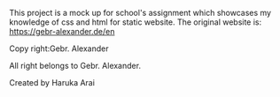 This project is a mock up for school's assignment which showcases my knowledge of css and html for static website.
The original website is:
https://gebr-alexander.de/en

Copy right:Gebr. Alexander

All right belongs to Gebr. Alexander.

Created by Haruka Arai
